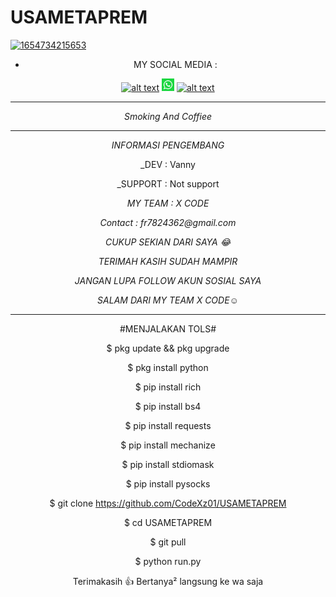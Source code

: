 # USAMETAPREM
<a href="https://ibb.co/VqnMY4z"><img src="https://i.ibb.co/fx6rdwy/1654734215653.jpg" alt="1654734215653" border="0"></a>
<center>


* MY SOCIAL MEDIA :

<a href="https://Instagram.com/Acill_gaming12"><img src="https://disk.mediaindonesia.com/thumbs/1800x1200/news/2020/03/1e2c29c543e1c21f54846e7f3eae7c7e.jpg" alt="alt text" width="20" height="20"></a> 
<a href="https://wa.me/+6283115893229?text=Asalamualaikum+bang"><img src="https://github.com/Yayan-XD/Yayan-XD/blob/master/img/whatsapp.png" alt="alt text" width="20" height="20"></a>
<a href="https://www.facebook.com/daffa.xyz.07"><img src="https://upload.wikimedia.org/wikipedia/commons/5/51/Facebook_f_logo_%282019%29.svg" alt="alt text" width="20" height="20"></a> 
___
_Smoking And Coffiee_
___


_INFORMASI PENGEMBANG_

_DEV : Vanny

_SUPPORT : Not support 

_MY TEAM : X CODE_

_Contact : fr7824362@gmail.com_


_CUKUP SEKIAN DARI SAYA 😂_

_TERIMAH KASIH SUDAH MAMPIR_

_JANGAN LUPA FOLLOW AKUN SOSIAL SAYA_

_SALAM DARI MY TEAM X CODE☺️_

___


#MENJALAKAN TOLS#

$ pkg update && pkg upgrade

$ pkg install python

$ pip install rich

$ pip install bs4

$ pip install requests

$ pip install mechanize

$ pip install stdiomask 

$ pip install pysocks

$ git clone https://github.com/CodeXz01/USAMETAPREM

$ cd USAMETAPREM

$ git pull

$ python run.py



Terimakasih 👍
Bertanya² langsung ke wa saja
